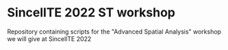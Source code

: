 # SincellTE 2022 ST workshop
 Repository containing scripts for the "Advanced Spatial Analysis" workshop we will give at SincellTE 2022
